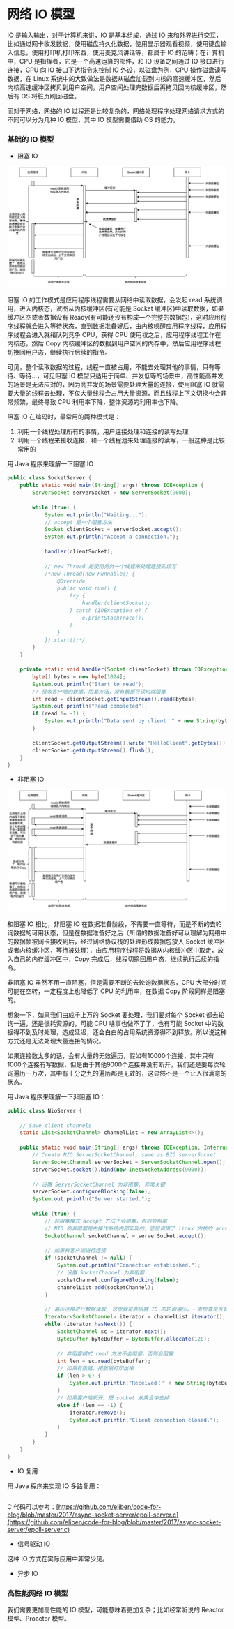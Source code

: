 # 网络 IO 模型

IO 是输入输出，对于计算机来讲，IO 是基本组成，通过 IO 来和外界进行交互，比如通过网卡收发数据，使用磁盘持久化数据，使用显示器观看视频，使用键盘输入信息，使用打印机打印东西，使用麦克风讲话等，都属于 IO 的范畴；在计算机中，CPU 是指挥者，它是一个高速运算的部件，和 IO 设备之间通过 IO 接口进行连接，CPU 向 IO 接口下达指令来控制 IO 外设，以磁盘为例，CPU 操作磁盘读写数据，在 Linux 系统中的大致做法是数据从磁盘加载到内核的高速缓冲区，然后内核高速缓冲区拷贝到用户空间，用户空间处理完数据后再拷贝回内核缓冲区，然后有 OS 将脏页刷回磁盘。

而对于网络，网络的 IO 过程还是比较复杂的，网络处理程序处理网络请求方式的不同可以分为几种 IO 模型，其中 IO 模型需要借助 OS 的能力。

### 基础的 IO 模型

* 阻塞 IO

![&#x963B;&#x585E; IO](../../.gitbook/assets/image%20%28109%29.png)

阻塞 IO 的工作模式是应用程序线程需要从网络中读取数据，会发起 read 系统调用，进入内核态，试图从内核缓冲区\(有可能是 Socket 缓冲区\)中读取数据，如果缓冲区空或者数据没有 Ready\(有可能还没有构成一个完整的数据包\)，这时应用程序线程就会进入等待状态，直到数据准备好后，由内核唤醒应用程序线程，应用程序线程会进入就绪队列竞争 CPU，获得 CPU 使用权之后，应用程序线程工作在内核态，然后 Copy 内核缓冲区的数据到用户空间的内存中，然后应用程序线程切换回用户态，继续执行后续的指令。

可见，整个读取数据的过程，线程一直被占用，不能去处理其他的事情，只有等待、等待...，可见阻塞 IO 模型只适用于简单、并发低等的场景中，高性能高并发的场景是无法应对的，因为高并发的场景需要处理大量的连接，使用阻塞 IO 就需要大量的线程去处理，不仅大量线程会占用大量资源，而且线程上下文切换也会非常频繁，最终导致 CPU 利用率下降，整体资源的利用率也下降。

阻塞 IO 在编码时，最常用的两种模式是：

1. 利用一个线程处理所有的事情，用户连接处理和连接的读写处理
2. 利用一个线程来接收连接，和一个线程池来处理连接的读写，一般这种是比较常用的

用 Java 程序来理解一下阻塞 IO

```java
public class SocketServer {
    public static void main(String[] args) throws IOException {
        ServerSocket serverSocket = new ServerSocket(9000);
        
        while (true) {
            System.out.println("Waiting...");
            // accept 是一个阻塞方法
            Socket clientSocket = serverSocket.accept();
            System.out.println("Accept a connection.");
            
            handler(clientSocket);

            // new Thread 是使用另外一个线程来处理连接的读写
            /*new Thread(new Runnable() {
                @Override
                public void run() {
                    try {
                        handler(clientSocket);
                    } catch (IOException e) {
                        e.printStackTrace();
                    }
                }
            }).start();*/
        }
    }

    private static void handler(Socket clientSocket) throws IOException {
        byte[] bytes = new byte[1024];
        System.out.println("Start to read");
        // 接收客户端的数据，阻塞方法，没有数据可读时就阻塞
        int read = clientSocket.getInputStream().read(bytes);
        System.out.println("Read completed");
        if (read != -1) {
            System.out.println("Data sent by client：" + new String(bytes, 0, read));
        }
        
        clientSocket.getOutputStream().write("HelloClient".getBytes());
        clientSocket.getOutputStream().flush();
    }
}
```

* 非阻塞 IO

![&#x975E;&#x963B;&#x585E; IO](../../.gitbook/assets/image%20%28101%29.png)

和阻塞 IO 相比，非阻塞 IO 在数据准备阶段，不需要一直等待，而是不断的去轮询数据的可用状态，但是在数据准备好之后（所谓的数据准备好可以理解为网络中的数据帧被网卡接收到后，经过网络协议栈的处理形成数据包放入 Socket 缓冲区或者内核缓冲区，等待被处理），由应用程序线程将数据从内核缓冲区中取走，放入自己的内存缓冲区中，Copy 完成后，线程切换回用户态，继续执行后续的指令。

非阻塞 IO 虽然不用一直阻塞，但是需要不断的去轮询数据状态，CPU 大部分时间可能在空转，一定程度上也降低了 CPU 的利用率，在数据 Copy 阶段同样是阻塞的。

想象一下，如果我们由成千上万的 Socket 要处理，我们要对每个 Socket 都去轮询一遍，还是很耗资源的，可能 CPU 啥事也做不了了，也有可能 Socket 中的数据得不到及时处理，造成延迟，还会白白的占用系统资源得不到释放。所以说这种方式还是无法处理大量连接的情况。

如果连接数太多的话，会有大量的无效遍历，假如有10000个连接，其中只有1000个连接有写数据，但是由于其他9000个连接并没有断开，我们还是要每次轮询遍历一万次，其中有十分之九的遍历都是无效的，这显然不是一个让人很满意的状态。

用 Java 程序来理解一下非阻塞 IO：

```java
public class NioServer {

    // Save client channels
    static List<SocketChannel> channelList = new ArrayList<>();

    public static void main(String[] args) throws IOException, InterruptedException {
        // Create NIO ServerSocketChannel, same as BIO serverSocket
        ServerSocketChannel serverSocket = ServerSocketChannel.open();
        serverSocket.socket().bind(new InetSocketAddress(9000));
        
        // 设置 ServerSocketChannel 为非阻塞, 非常关键
        serverSocket.configureBlocking(false);
        System.out.println("Server started.");

        while (true) {
            // 非阻塞模式 accept 方法不会阻塞，否则会阻塞
            // NIO 的非阻塞是由操作系统内部实现的，底层调用了 linux 内核的 accept 函数
            SocketChannel socketChannel = serverSocket.accept();
            
            // 如果有客户端进行连接
            if (socketChannel != null) { 
                System.out.println("Connection established.");
                // 设置 SocketChannel 为非阻塞
                socketChannel.configureBlocking(false);
                channelList.add(socketChannel);
            }
            
            // 遍历连接进行数据读取, 这里就是非阻塞 IO 的轮询遍历，一直检查是否有数据准备好
            Iterator<SocketChannel> iterator = channelList.iterator();
            while (iterator.hasNext()) {
                SocketChannel sc = iterator.next();
                ByteBuffer byteBuffer = ByteBuffer.allocate(128);
                
                // 非阻塞模式 read 方法不会阻塞，否则会阻塞
                int len = sc.read(byteBuffer);
                // 如果有数据，把数据打印出来
                if (len > 0) {
                    System.out.println("Received：" + new String(byteBuffer.array()));
                } 
                // 如果客户端断开，把 socket 从集合中去掉
                else if (len == -1) { 
                    iterator.remove();
                    System.out.println("Client connection closed.");
                }
            }
        }
    }
}
```

* IO 复用



用 Java 程序来实现 IO 多路复用：

```java

```

C 代码可以参考：[https://github.com/eliben/code-for-blog/blob/master/2017/async-socket-server/epoll-server.c](https://github.com/eliben/code-for-blog/blob/master/2017/async-socket-server/epoll-server.c)

* 信号驱动 IO

这种 IO 方式在实际应用中非常少见。

* 异步 IO

### 高性能网络 IO 模型

我们需要更加高性能的 IO 模型，可能意味着更加复杂；比如经常听说的 Reactor 模型、Proactor 模型。

